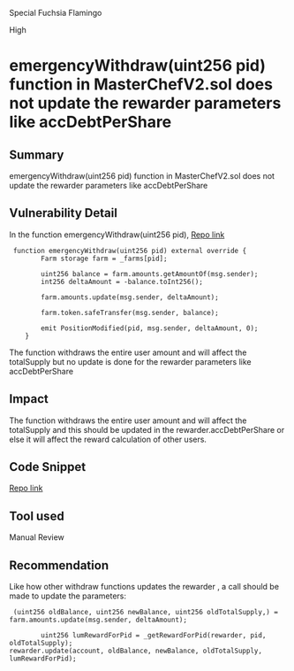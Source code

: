 Special Fuchsia Flamingo

High

# emergencyWithdraw(uint256 pid) function in  MasterChefV2.sol does not update the rewarder parameters like accDebtPerShare

## Summary

emergencyWithdraw(uint256 pid) function in  MasterChefV2.sol does not update the rewarder parameters like accDebtPerShare 
## Vulnerability Detail

In the function emergencyWithdraw(uint256 pid),
[Repo link](https://github.com/sherlock-audit/2024-06-magicsea/blob/42e799446595c542eff9519353d3becc50cdba63/magicsea-staking/src/MasterchefV2.sol#L326)
```Solidity
 function emergencyWithdraw(uint256 pid) external override {
        Farm storage farm = _farms[pid];

        uint256 balance = farm.amounts.getAmountOf(msg.sender);
        int256 deltaAmount = -balance.toInt256();

        farm.amounts.update(msg.sender, deltaAmount);

        farm.token.safeTransfer(msg.sender, balance);

        emit PositionModified(pid, msg.sender, deltaAmount, 0);
    }
```
The function withdraws the entire user amount and will affect the totalSupply but no update is done for the rewarder parameters like accDebtPerShare 

## Impact

The function withdraws the entire user amount and will affect the totalSupply and this should be updated in the rewarder.accDebtPerShare or else it will affect the reward calculation of other users.

## Code Snippet

[Repo link](https://github.com/sherlock-audit/2024-06-magicsea/blob/42e799446595c542eff9519353d3becc50cdba63/magicsea-staking/src/MasterchefV2.sol#L326)

## Tool used

Manual Review

## Recommendation

Like how other withdraw functions updates the rewarder , a call should be made to update the parameters:
```Solidity
 (uint256 oldBalance, uint256 newBalance, uint256 oldTotalSupply,) =  farm.amounts.update(msg.sender, deltaAmount);

        uint256 lumRewardForPid = _getRewardForPid(rewarder, pid, oldTotalSupply);
rewarder.update(account, oldBalance, newBalance, oldTotalSupply, lumRewardForPid);
 ```
